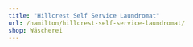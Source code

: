 ```yaml
---
title: "Hillcrest Self Service Laundromat"
url: /hamilton/hillcrest-self-service-laundromat/
shop: Wäscherei
---
```

